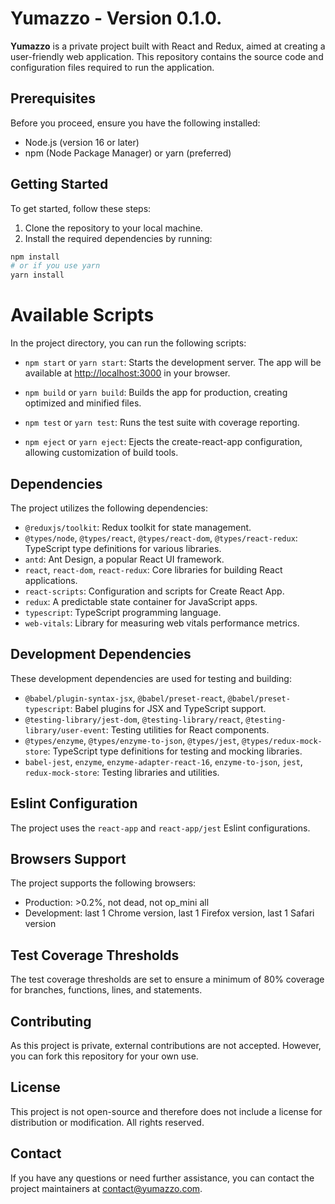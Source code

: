 # Yumazzo - Version 0.1.0.

**Yumazzo** is a private project built with React and Redux, aimed at creating a user-friendly web application. This repository contains the source code and configuration files required to run the application.

## Prerequisites

Before you proceed, ensure you have the following installed:

- Node.js (version 16 or later)
- npm (Node Package Manager) or yarn (preferred)

## Getting Started

To get started, follow these steps:

1. Clone the repository to your local machine.
2. Install the required dependencies by running:

```bash
npm install
# or if you use yarn
yarn install
```

# Available Scripts

In the project directory, you can run the following scripts:

- `npm start` or `yarn start`: Starts the development server. The app will be available at [http://localhost:3000](http://localhost:3000) in your browser.

- `npm build` or `yarn build`: Builds the app for production, creating optimized and minified files.

- `npm test` or `yarn test`: Runs the test suite with coverage reporting.

- `npm eject` or `yarn eject`: Ejects the create-react-app configuration, allowing customization of build tools.

## Dependencies

The project utilizes the following dependencies:

- `@reduxjs/toolkit`: Redux toolkit for state management.
- `@types/node`, `@types/react`, `@types/react-dom`, `@types/react-redux`: TypeScript type definitions for various libraries.
- `antd`: Ant Design, a popular React UI framework.
- `react`, `react-dom`, `react-redux`: Core libraries for building React applications.
- `react-scripts`: Configuration and scripts for Create React App.
- `redux`: A predictable state container for JavaScript apps.
- `typescript`: TypeScript programming language.
- `web-vitals`: Library for measuring web vitals performance metrics.

## Development Dependencies

These development dependencies are used for testing and building:

- `@babel/plugin-syntax-jsx`, `@babel/preset-react`, `@babel/preset-typescript`: Babel plugins for JSX and TypeScript support.
- `@testing-library/jest-dom`, `@testing-library/react`, `@testing-library/user-event`: Testing utilities for React components.
- `@types/enzyme`, `@types/enzyme-to-json`, `@types/jest`, `@types/redux-mock-store`: TypeScript type definitions for testing and mocking libraries.
- `babel-jest`, `enzyme`, `enzyme-adapter-react-16`, `enzyme-to-json`, `jest`, `redux-mock-store`: Testing libraries and utilities.

## Eslint Configuration

The project uses the `react-app` and `react-app/jest` Eslint configurations.

## Browsers Support

The project supports the following browsers:

- Production: >0.2%, not dead, not op_mini all
- Development: last 1 Chrome version, last 1 Firefox version, last 1 Safari version

## Test Coverage Thresholds

The test coverage thresholds are set to ensure a minimum of 80% coverage for branches, functions, lines, and statements.

## Contributing

As this project is private, external contributions are not accepted. However, you can fork this repository for your own use.

## License

This project is not open-source and therefore does not include a license for distribution or modification. All rights reserved.

## Contact

If you have any questions or need further assistance, you can contact the project maintainers at [contact@yumazzo.com](mailto:contact@yumazzo.com).
